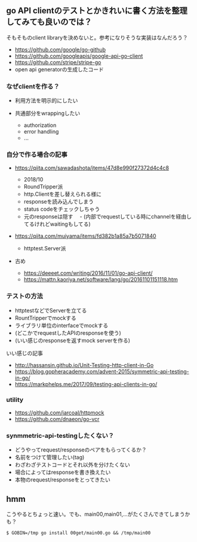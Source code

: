 ## go API clientのテストとかきれいに書く方法を整理してみても良いのでは？

そもそものclient libraryを決めないと。参考になりそうな実装はなんだろう？

- https://github.com/google/go-github
- https://github.com/googleapis/google-api-go-client
- https://github.com/stripe/stripe-go
- open api generatorの生成したコード

### なぜclientを作る？

- 利用方法を明示的にしたい
- 共通部分をwrappingしたい

  - authorization
  - error handling
  - ...

### 自分で作る場合の記事

- https://qiita.com/sawadashota/items/47d8e990f27372d4c4c8
  - 2018/10
  - RoundTripper派
  - http.Clientを差し替えられる様に
  - responseを読み込んでしまう
  - status codeをチェックしちゃう
  - 元のresponseは隠す
　- (内部でrequestしている時にchannelを経由してるけれどwaitingもしてる)

- https://qiita.com/muiyama/items/fd382b1a85a7b5071840

  - httptest.Server派

- 古め

  - https://deeeet.com/writing/2016/11/01/go-api-client/
  - https://mattn.kaoriya.net/software/lang/go/20161101151118.htm

### テストの方法

- httptestなどでServerを立てる
- RountTripperでmockする
- ライブラリ単位のinterfaceでmockする
- (どこかでrequestしたAPIのresponseを使う)
- (いい感じのresponseを返すmock serverを作る)

いい感じの記事

- http://hassansin.github.io/Unit-Testing-http-client-in-Go
- https://blog.gopheracademy.com/advent-2015/symmetric-api-testing-in-go/
- https://markphelps.me/2017/09/testing-api-clients-in-go/

### utility

- https://github.com/jarcoal/httpmock
- https://github.com/dnaeon/go-vcr

### synmmetric-api-testingしたくない？

- どうやってrequest/responseのペアをもらってくるか？
- 名前をつけて管理したい(tag)
- わざわざテストコードとそれ以外を分けたくない
- 場合によってはresponseを書き換えたい
- 本物のrequest/responseをとってきたい

## hmm

こうやるとちょっと速い。でも、main00,main01,...がたくさんできてしまうかも？

```console
$ GOBIN=/tmp go install 00get/main00.go && /tmp/main00
```
